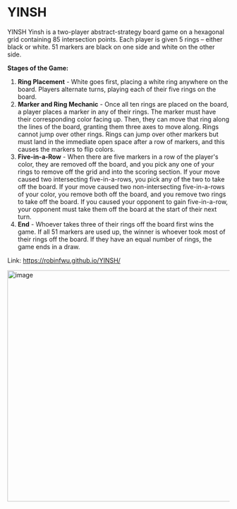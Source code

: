 # YINSH

YINSH Yinsh is a two-player abstract-strategy board game on a hexagonal grid containing 85 intersection points. Each player is given 5 rings – either black or white. 51 markers are black on one side and white on the other side.

**Stages of the Game:**
1. **Ring Placement** - White goes first, placing a white ring anywhere on the board. Players alternate turns, playing each of their five rings on the board.
2. **Marker and Ring Mechanic** - Once all ten rings are placed on the board, a player places a marker in any of their rings. The marker must have their corresponding color facing up. Then, they can move that ring along the lines of the board, granting them three axes to move along. Rings cannot jump over other rings. Rings can jump over other markers but must land in the immediate open space after a row of markers, and this causes the markers to flip colors.
3. **Five-in-a-Row** - When there are five markers in a row of the player's color, they are removed off the board, and you pick any one of your rings to remove off the grid and into the scoring section. If your move caused two intersecting five-in-a-rows, you pick any of the two to take off the board. If your move caused two non-intersecting five-in-a-rows of your color, you remove both off the board, and you remove two rings to take off the board. If you caused your opponent to gain five-in-a-row, your opponent must take them off the board at the start of their next turn.
4. **End** - Whoever takes three of their rings off the board first wins the game. If all 51 markers are used up, the winner is whoever took most of their rings off the board. If they have an equal number of rings, the game ends in a draw.


Link: https://robinfwu.github.io/YINSH/

<img width="524" alt="image" src="https://github.com/RobinfWu/YINSH/assets/8204576/67407b0b-e898-4419-a4cf-a207b2971c2e">



